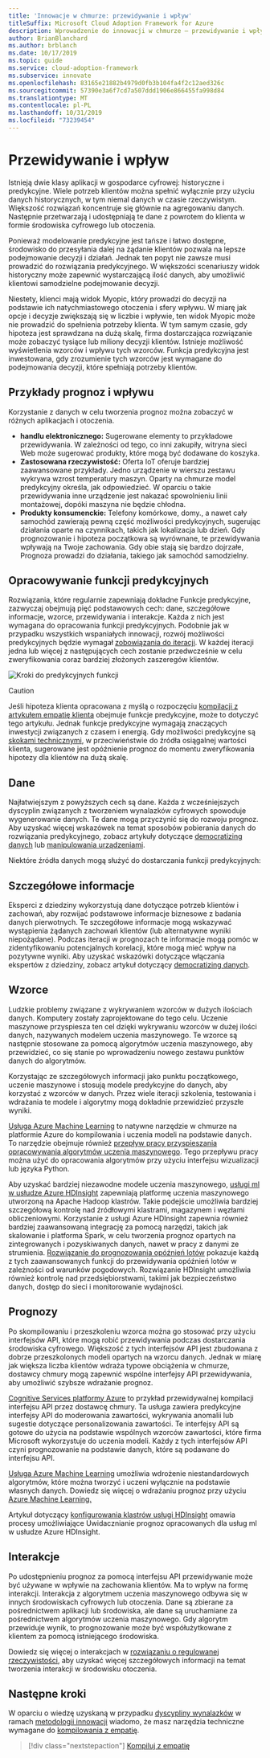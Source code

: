 ```yaml
---
title: 'Innowacje w chmurze: przewidywanie i wpływ'
titleSuffix: Microsoft Cloud Adoption Framework for Azure
description: Wprowadzenie do innowacji w chmurze — przewidywanie i wpływ
author: BrianBlanchard
ms.author: brblanch
ms.date: 10/17/2019
ms.topic: guide
ms.service: cloud-adoption-framework
ms.subservice: innovate
ms.openlocfilehash: 83165e21882b4979d0fb3b104fa4f2c12aed326c
ms.sourcegitcommit: 57390e3a6f7cd7a507ddd1906e866455fa998d84
ms.translationtype: MT
ms.contentlocale: pl-PL
ms.lasthandoff: 10/31/2019
ms.locfileid: "73239454"
---
```

# <a name="predict-and-influence"></a>Przewidywanie i wpływ

Istnieją dwie klasy aplikacji w gospodarce cyfrowej: historyczne i predykcyjne. Wiele potrzeb klientów można spełnić wyłącznie przy użyciu danych historycznych, w tym niemal danych w czasie rzeczywistym. Większość rozwiązań koncentruje się głównie na agregowaniu danych. Następnie przetwarzają i udostępniają te dane z powrotem do klienta w formie środowiska cyfrowego lub otoczenia.

Ponieważ modelowanie predykcyjne jest tańsze i łatwo dostępne, środowisko do przesyłania dalej na żądanie klientów pozwala na lepsze podejmowanie decyzji i działań. Jednak ten popyt nie zawsze musi prowadzić do rozwiązania predykcyjnego. W większości scenariuszy widok historyczny może zapewnić wystarczającą ilość danych, aby umożliwić klientowi samodzielne podejmowanie decyzji.

Niestety, klienci mają widok Myopic, który prowadzi do decyzji na podstawie ich natychmiastowego otoczenia i sfery wpływu. W miarę jak opcje i decyzje zwiększają się w liczbie i wpływie, ten widok Myopic może nie prowadzić do spełnienia potrzeby klienta. W tym samym czasie, gdy hipoteza jest sprawdzana na dużą skalę, firma dostarczająca rozwiązanie może zobaczyć tysiące lub miliony decyzji klientów. Istnieje możliwość wyświetlenia wzorców i wpływu tych wzorców. Funkcja predykcyjna jest inwestowana, gdy zrozumienie tych wzorców jest wymagane do podejmowania decyzji, które spełniają potrzeby klientów.

## <a name="examples-of-predictions-and-influence"></a>Przykłady prognoz i wpływu

Korzystanie z danych w celu tworzenia prognoz można zobaczyć w różnych aplikacjach i otoczenia.

- **handlu elektronicznego:** Sugerowane elementy to przykładowe przewidywania. W zależności od tego, co inni zakupiły, witryna sieci Web może sugerować produkty, które mogą być dodawane do koszyka.
- **Zastosowana rzeczywistość:** Oferta IoT oferuje bardziej zaawansowane przykłady. Jedno urządzenie w wierszu zestawu wykrywa wzrost temperatury maszyn. Oparty na chmurze model predykcyjny określa, jak odpowiedzieć. W oparciu o takie przewidywania inne urządzenie jest nakazać spowolnieniu linii montażowej, dopóki maszyna nie będzie chłodna.
- **Produkty konsumenckie:** Telefony komórkowe, domy., a nawet cały samochód zawierają pewną część możliwości predykcyjnych, sugerując działania oparte na czynnikach, takich jak lokalizacja lub dzień. Gdy prognozowanie i hipoteza początkowa są wyrównane, te przewidywania wpływają na Twoje zachowania. Gdy obie stają się bardzo dojrzałe, Prognoza prowadzi do działania, takiego jak samochód samodzielny.

## <a name="developing-predictive-capabilities"></a>Opracowywanie funkcji predykcyjnych

Rozwiązania, które regularnie zapewniają dokładne Funkcje predykcyjne, zazwyczaj obejmują pięć podstawowych cech: dane, szczegółowe informacje, wzorce, przewidywania i interakcje. Każda z nich jest wymagana do opracowania funkcji predykcyjnych. Podobnie jak w przypadku wszystkich wspaniałych innowacji, rozwój możliwości predykcyjnych będzie wymagał [zobowiązania do iteracji](./index.md#commitment-to-iteration). W każdej iteracji jedna lub więcej z następujących cech zostanie przedwcześnie w celu zweryfikowania coraz bardziej złożonych zaszeregów klientów.

![Kroki do predykcyjnych funkcji](../../_images/innovate/predict-and-influence.png)

> [!CAUTION]
> Jeśli hipoteza klienta opracowana z myślą o rozpoczęciu [kompilacji z artykułem empatię klienta](./build.md) obejmuje funkcje predykcyjne, może to dotyczyć tego artykułu. Jednak funkcje predykcyjne wymagają znaczących inwestycji związanych z czasem i energią. Gdy możliwości predykcyjne są [skokami technicznymi](./build.md#reduce-complexity-and-delay-technical-spikes), w przeciwieństwie do źródła osiągalnej wartości klienta, sugerowane jest opóźnienie prognoz do momentu zweryfikowania hipotezy dla klientów na dużą skalę.

## <a name="data"></a>Dane

Najłatwiejszym z powyższych cech są dane. Każda z wcześniejszych dyscyplin związanych z tworzeniem wynalazków cyfrowych spowoduje wygenerowanie danych. Te dane mogą przyczynić się do rozwoju prognoz. Aby uzyskać więcej wskazówek na temat sposobów pobierania danych do rozwiązania predykcyjnego, zobacz artykuły dotyczące [democratizing danych](./data.md) lub [manipulowania urządzeniami](./devices.md).

Niektóre źródła danych mogą służyć do dostarczania funkcji predykcyjnych:

## <a name="insights"></a>Szczegółowe informacje

Eksperci z dziedziny wykorzystują dane dotyczące potrzeb klientów i zachowań, aby rozwijać podstawowe informacje biznesowe z badania danych pierwotnych. Te szczegółowe informacje mogą wskazywać wystąpienia żądanych zachowań klientów (lub alternatywne wyniki niepożądane). Podczas iteracji w prognozach te informacje mogą pomóc w zidentyfikowaniu potencjalnych korelacji, które mogą mieć wpływ na pozytywne wyniki. Aby uzyskać wskazówki dotyczące włączania ekspertów z dziedziny, zobacz artykuł dotyczący [democratizing danych](./data.md).

## <a name="patterns"></a>Wzorce

Ludzkie problemy związane z wykrywaniem wzorców w dużych ilościach danych. Komputery zostały zaprojektowane do tego celu. Uczenie maszynowe przyspiesza ten cel dzięki wykrywaniu wzorców w dużej ilości danych, nazywanych modelem uczenia maszynowego. Te wzorce są następnie stosowane za pomocą algorytmów uczenia maszynowego, aby przewidzieć, co się stanie po wprowadzeniu nowego zestawu punktów danych do algorytmów.

Korzystając ze szczegółowych informacji jako punktu początkowego, uczenie maszynowe i stosują modele predykcyjne do danych, aby korzystać z wzorców w danych. Przez wiele iteracji szkolenia, testowania i wdrażania te modele i algorytmy mogą dokładnie przewidzieć przyszłe wyniki.

[Usługa Azure Machine Learning](https://docs.microsoft.com/azure/machine-learning/service/overview-what-is-azure-ml) to natywne narzędzie w chmurze na platformie Azure do kompilowania i uczenia modeli na podstawie danych. To narzędzie obejmuje również [przepływ pracy przyspieszania opracowywania algorytmów uczenia maszynowego](https://docs.microsoft.com/azure/machine-learning/service/concept-azure-machine-learning-architecture). Tego przepływu pracy można użyć do opracowania algorytmów przy użyciu interfejsu wizualizacji lub języka Python.

Aby uzyskać bardziej niezawodne modele uczenia maszynowego, [usługi ml w usłudze Azure HDInsight](https://docs.microsoft.com/azure/hdinsight/r-server/r-server-overview) zapewniają platformę uczenia maszynowego utworzoną na Apache Hadoop klastrów. Takie podejście umożliwia bardziej szczegółową kontrolę nad źródłowymi klastrami, magazynem i węzłami obliczeniowymi. Korzystanie z usługi Azure HDInsight zapewnia również bardziej zaawansowaną integrację za pomocą narzędzi, takich jak skalowanie i platforma Spark, w celu tworzenia prognoz opartych na zintegrowanych i pozyskiwanych danych, nawet w pracy z danymi ze strumienia. [Rozwiązanie do prognozowania opóźnień lotów](https://docs.microsoft.com/azure/hdinsight/hdinsight-hadoop-r-scaler-sparkr) pokazuje każdą z tych zaawansowanych funkcji do przewidywania opóźnień lotów w zależności od warunków pogodowych. Rozwiązanie HDInsight umożliwia również kontrolę nad przedsiębiorstwami, takimi jak bezpieczeństwo danych, dostęp do sieci i monitorowanie wydajności.

## <a name="predictions"></a>Prognozy

Po skompilowaniu i przeszkoleniu wzorca można go stosować przy użyciu interfejsów API, które mogą robić przewidywania podczas dostarczania środowiska cyfrowego. Większość z tych interfejsów API jest zbudowana z dobrze przeszkolonych modeli opartych na wzorcu danych. Jednak w miarę jak większa liczba klientów wdraża typowe obciążenia w chmurze, dostawcy chmury mogą zapewnić wspólne interfejsy API przewidywania, aby umożliwić szybsze wdrażanie prognoz.

[Cognitive Services platformy Azure](https://docs.microsoft.com/azure/cognitive-services) to przykład przewidywalnej kompilacji interfejsu API przez dostawcę chmury. Ta usługa zawiera predykcyjne interfejsy API do moderowania zawartości, wykrywania anomalii lub sugestie dotyczące personalizowania zawartości. Te interfejsy API są gotowe do użycia na podstawie wspólnych wzorców zawartości, które firma Microsoft wykorzystuje do uczenia modeli. Każdy z tych interfejsów API czyni prognozowanie na podstawie danych, które są podawane do interfejsu API.

[Usługa Azure Machine Learning](https://docs.microsoft.com/azure/machine-learning) umożliwia wdrożenie niestandardowych algorytmów, które można tworzyć i uczeni wyłącznie na podstawie własnych danych. Dowiedz się więcej o wdrażaniu prognoz przy użyciu [Azure Machine Learning.](https://docs.microsoft.com/azure/machine-learning/service/how-to-deploy-and-where)

Artykuł dotyczący [konfigurowania klastrów usługi HDInsight](https://docs.microsoft.com/azure/hdinsight/hdinsight-hadoop-provision-linux-clusters) omawia procesy umożliwiające Uwidacznianie prognoz opracowanych dla usług ml w usłudze Azure HDInsight.

## <a name="interactions"></a>Interakcje

Po udostępnieniu prognoz za pomocą interfejsu API przewidywanie może być używane w wpływie na zachowania klientów. Ma to wpływ na formę interakcji. Interakcja z algorytmem uczenia maszynowego odbywa się w innych środowiskach cyfrowych lub otoczenia. Dane są zbierane za pośrednictwem aplikacji lub środowiska, ale dane są uruchamiane za pośrednictwem algorytmów uczenia maszynowego. Gdy algorytm przewiduje wynik, to prognozowanie może być współużytkowane z klientem za pomocą istniejącego środowiska.

Dowiedz się więcej o interakcjach w [rozwiązaniu o regulowanej rzeczywistości](./devices.md#adjusted-reality), aby uzyskać więcej szczegółowych informacji na temat tworzenia interakcji w środowisku otoczenia.

## <a name="next-steps"></a>Następne kroki

W oparciu o wiedzę uzyskaną w przypadku [dyscypliny wynalazków](./invention.md) w ramach [metodologii innowacji](./index.md) wiadomo, że masz narzędzia techniczne wymagane do [kompilowania z empatię](./build.md).

> [!div class="nextstepaction"]
> [Kompiluj z empatię](./build.md)
